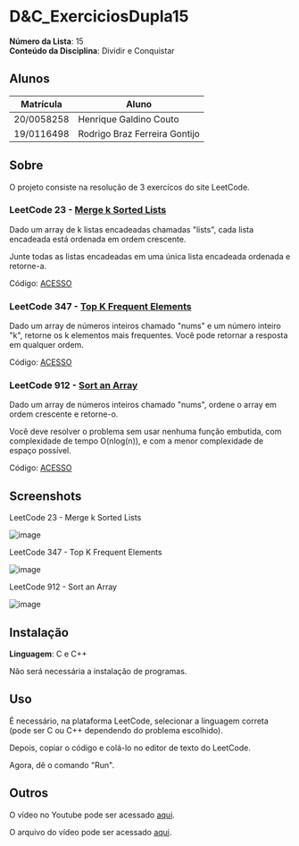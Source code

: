 # D&C_ExerciciosDupla15

**Número da Lista**: 15<br>
**Conteúdo da Disciplina**: Dividir e Conquistar<br>

## Alunos
|Matrícula | Aluno |
| -- | -- |
| 20/0058258  |  Henrique Galdino Couto |
| 19/0116498  |  Rodrigo Braz Ferreira Gontijo |

## Sobre 
O projeto consiste na resolução de 3 exercícos do site LeetCode.

### LeetCode 23 - [Merge k Sorted Lists](https://leetcode.com/problems/merge-k-sorted-lists/)
Dado um array de k listas encadeadas chamadas "lists", cada lista encadeada está ordenada em ordem crescente.

Junte todas as listas encadeadas em uma única lista encadeada ordenada e retorne-a.<br>

Código: [ACESSO](/codigos/23.cpp)<br>

### LeetCode 347 - [Top K Frequent Elements](https://leetcode.com/problems/top-k-frequent-elements/)
Dado um array de números inteiros chamado "nums" e um número inteiro "k", retorne os k elementos mais frequentes. Você pode retornar a resposta em qualquer ordem.<br>

Código: [ACESSO](/codigos/347.c)<br>

### LeetCode 912 - [Sort an Array](https://leetcode.com/problems/sort-an-array/)
Dado um array de números inteiros chamado "nums", ordene o array em ordem crescente e retorne-o. 

Você deve resolver o problema sem usar nenhuma função embutida, com complexidade de tempo O(nlog(n)), e com a menor complexidade de espaço possível.<br>

Código: [ACESSO](/codigos/912.c)<br>
## Screenshots

LeetCode 23 - Merge k Sorted Lists<br>

![image](/assets/.png)

LeetCode 347 - Top K Frequent Elements<br>

![image](/assets/.png)

LeetCode 912 - Sort an Array<br>

![image](/assets/.png)
## Instalação 
**Linguagem**: C e C++<br>

Não será necessária a instalação de programas.

## Uso 

É necessário, na plataforma LeetCode, selecionar a linguagem correta (pode ser C ou C++ dependendo do problema escolhido).<br>

Depois, copiar o código e colá-lo no editor de texto do LeetCode.<br>

Agora, dê o comando "Run".

## Outros 

O vídeo no Youtube pode ser acessado [aqui](). 

O arquivo do vídeo pode ser acessado [aqui]().




